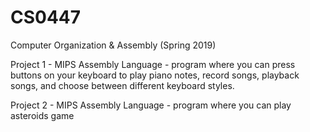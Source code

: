 # CS0447
Computer Organization &amp; Assembly (Spring 2019)

Project 1 - MIPS Assembly Language - program where you can press buttons on your keyboard to play piano notes, record songs, playback songs, and choose between different keyboard styles.

Project 2 - MIPS Assembly Language - program where you can play asteroids game
